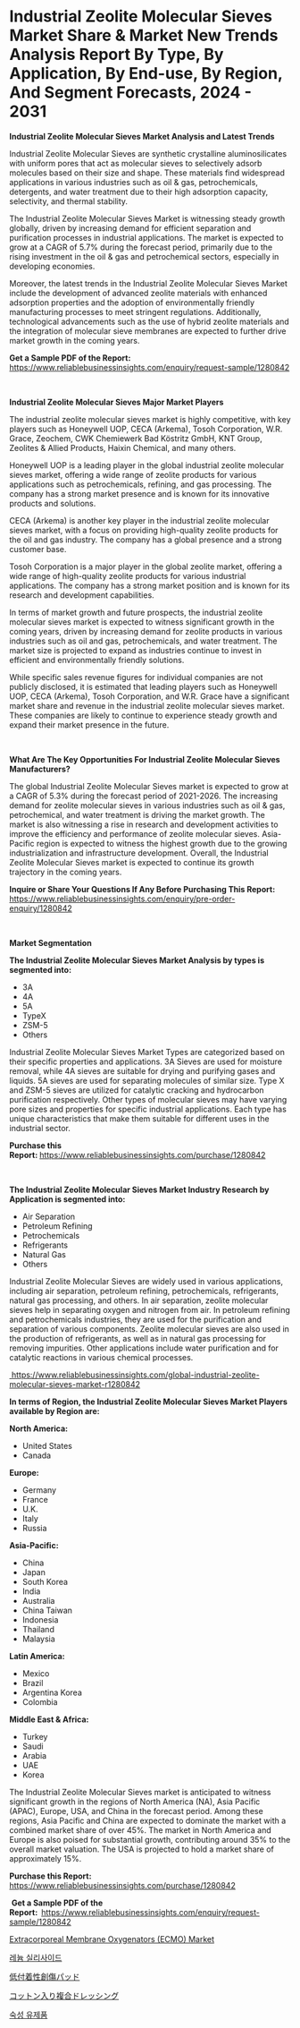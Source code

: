 <p><h1>Industrial Zeolite Molecular Sieves Market Share & Market New Trends Analysis Report By Type, By Application, By End-use, By Region, And Segment Forecasts, 2024 - 2031</h1></p><p><strong>Industrial Zeolite Molecular Sieves Market Analysis and Latest Trends</strong></p>
<p><p>Industrial Zeolite Molecular Sieves are synthetic crystalline aluminosilicates with uniform pores that act as molecular sieves to selectively adsorb molecules based on their size and shape. These materials find widespread applications in various industries such as oil & gas, petrochemicals, detergents, and water treatment due to their high adsorption capacity, selectivity, and thermal stability.</p><p>The Industrial Zeolite Molecular Sieves Market is witnessing steady growth globally, driven by increasing demand for efficient separation and purification processes in industrial applications. The market is expected to grow at a CAGR of 5.7% during the forecast period, primarily due to the rising investment in the oil & gas and petrochemical sectors, especially in developing economies.</p><p>Moreover, the latest trends in the Industrial Zeolite Molecular Sieves Market include the development of advanced zeolite materials with enhanced adsorption properties and the adoption of environmentally friendly manufacturing processes to meet stringent regulations. Additionally, technological advancements such as the use of hybrid zeolite materials and the integration of molecular sieve membranes are expected to further drive market growth in the coming years.</p></p>
<p><strong>Get a Sample PDF of the Report:&nbsp;</strong> <a href="https://www.reliablebusinessinsights.com/enquiry/request-sample/1280842">https://www.reliablebusinessinsights.com/enquiry/request-sample/1280842</a></p>
<p>&nbsp;</p>
<p><strong>Industrial Zeolite Molecular Sieves Major Market Players</strong></p>
<p><p>The industrial zeolite molecular sieves market is highly competitive, with key players such as Honeywell UOP, CECA (Arkema), Tosoh Corporation, W.R. Grace, Zeochem, CWK Chemiewerk Bad Köstritz GmbH, KNT Group, Zeolites & Allied Products, Haixin Chemical, and many others.</p><p>Honeywell UOP is a leading player in the global industrial zeolite molecular sieves market, offering a wide range of zeolite products for various applications such as petrochemicals, refining, and gas processing. The company has a strong market presence and is known for its innovative products and solutions.</p><p>CECA (Arkema) is another key player in the industrial zeolite molecular sieves market, with a focus on providing high-quality zeolite products for the oil and gas industry. The company has a global presence and a strong customer base.</p><p>Tosoh Corporation is a major player in the global zeolite market, offering a wide range of high-quality zeolite products for various industrial applications. The company has a strong market position and is known for its research and development capabilities.</p><p>In terms of market growth and future prospects, the industrial zeolite molecular sieves market is expected to witness significant growth in the coming years, driven by increasing demand for zeolite products in various industries such as oil and gas, petrochemicals, and water treatment. The market size is projected to expand as industries continue to invest in efficient and environmentally friendly solutions.</p><p>While specific sales revenue figures for individual companies are not publicly disclosed, it is estimated that leading players such as Honeywell UOP, CECA (Arkema), Tosoh Corporation, and W.R. Grace have a significant market share and revenue in the industrial zeolite molecular sieves market. These companies are likely to continue to experience steady growth and expand their market presence in the future.</p></p>
<p>&nbsp;</p>
<p><strong>What Are The Key Opportunities For Industrial Zeolite Molecular Sieves Manufacturers?</strong></p>
<p><p>The global Industrial Zeolite Molecular Sieves market is expected to grow at a CAGR of 5.3% during the forecast period of 2021-2026. The increasing demand for zeolite molecular sieves in various industries such as oil & gas, petrochemical, and water treatment is driving the market growth. The market is also witnessing a rise in research and development activities to improve the efficiency and performance of zeolite molecular sieves. Asia-Pacific region is expected to witness the highest growth due to the growing industrialization and infrastructure development. Overall, the Industrial Zeolite Molecular Sieves market is expected to continue its growth trajectory in the coming years.</p></p>
<p><strong>Inquire or Share Your Questions If Any Before Purchasing This Report:</strong> <a href="https://www.reliablebusinessinsights.com/enquiry/pre-order-enquiry/1280842">https://www.reliablebusinessinsights.com/enquiry/pre-order-enquiry/1280842</a></p>
<p>&nbsp;</p>
<p><strong>Market Segmentation</strong></p>
<p><strong>The Industrial Zeolite Molecular Sieves Market Analysis by types is segmented into:</strong></p>
<p><ul><li>3A</li><li>4A</li><li>5A</li><li>TypeX</li><li>ZSM-5</li><li>Others</li></ul></p>
<p><p>Industrial Zeolite Molecular Sieves Market Types are categorized based on their specific properties and applications. 3A Sieves are used for moisture removal, while 4A sieves are suitable for drying and purifying gases and liquids. 5A sieves are used for separating molecules of similar size. Type X and ZSM-5 sieves are utilized for catalytic cracking and hydrocarbon purification respectively. Other types of molecular sieves may have varying pore sizes and properties for specific industrial applications. Each type has unique characteristics that make them suitable for different uses in the industrial sector.</p></p>
<p><strong>Purchase this Report:&nbsp;</strong><a href="https://www.reliablebusinessinsights.com/purchase/1280842">https://www.reliablebusinessinsights.com/purchase/1280842</a></p>
<p>&nbsp;</p>
<p><strong>The Industrial Zeolite Molecular Sieves Market Industry Research by Application is segmented into:</strong></p>
<p><ul><li>Air Separation</li><li>Petroleum Refining</li><li>Petrochemicals</li><li>Refrigerants</li><li>Natural Gas</li><li>Others</li></ul></p>
<p><p>Industrial Zeolite Molecular Sieves are widely used in various applications, including air separation, petroleum refining, petrochemicals, refrigerants, natural gas processing, and others. In air separation, zeolite molecular sieves help in separating oxygen and nitrogen from air. In petroleum refining and petrochemicals industries, they are used for the purification and separation of various components. Zeolite molecular sieves are also used in the production of refrigerants, as well as in natural gas processing for removing impurities. Other applications include water purification and for catalytic reactions in various chemical processes.</p></p>
<p><a href="https://www.reliablebusinessinsights.com/global-industrial-zeolite-molecular-sieves-market-r1280842">&nbsp;https://www.reliablebusinessinsights.com/global-industrial-zeolite-molecular-sieves-market-r1280842</a></p>
<p><strong>In terms of Region, the Industrial Zeolite Molecular Sieves Market Players available by Region are:</strong></p>
<p>
    <p> <strong> North America: </strong>
        <ul>
            <li>United States</li>
            <li>Canada</li>
        </ul>
        </p> 
    <p> <strong> Europe: </strong>
        <ul>
            <li>Germany</li>
            <li>France</li>
            <li>U.K.</li>
            <li>Italy</li>
            <li>Russia</li>
        </ul>
        </p> 
    <p> <strong> Asia-Pacific: </strong>
        <ul>
            <li>China</li>
            <li>Japan</li>
            <li>South Korea</li>
            <li>India</li>
            <li>Australia</li>
            <li>China Taiwan</li>
            <li>Indonesia</li>
            <li>Thailand</li>
            <li>Malaysia</li>
        </ul>
        </p> 
    <p> <strong> Latin America: </strong>
        <ul>
            <li>Mexico</li>
            <li>Brazil</li>
            <li>Argentina Korea</li>
            <li>Colombia</li>
        </ul>
        </p> 
    <p> <strong> Middle East & Africa: </strong>
        <ul>
            <li>Turkey</li>
            <li>Saudi</li>
            <li>Arabia</li>
            <li>UAE</li>
            <li>Korea</li>
        </ul>
    </p>
    </p>
<p><p>The Industrial Zeolite Molecular Sieves market is anticipated to witness significant growth in the regions of North America (NA), Asia Pacific (APAC), Europe, USA, and China in the forecast period. Among these regions, Asia Pacific and China are expected to dominate the market with a combined market share of over 45%. The market in North America and Europe is also poised for substantial growth, contributing around 35% to the overall market valuation. The USA is projected to hold a market share of approximately 15%.</p></p>
<p><strong>Purchase this Report: </strong><a href="https://www.reliablebusinessinsights.com/purchase/1280842">https://www.reliablebusinessinsights.com/purchase/1280842</a></p>
<p>&nbsp;<strong>Get a Sample PDF of the Report:&nbsp;&nbsp;</strong><a href="https://www.reliablebusinessinsights.com/enquiry/request-sample/1280842">https://www.reliablebusinessinsights.com/enquiry/request-sample/1280842</a></p>
<p><strong></strong></p>
<p><p><a href="https://github.com/NikolasKirlin2023/Market-Research-Report-List-1/blob/main/extracorporeal-membrane-oxygenators-ecmo-market.md">Extracorporeal Membrane Oxygenators (ECMO) Market</a></p><p><a href="https://medium.com/@dunce678678/%EB%A0%88%EB%8A%84-%EC%8B%A4%EB%A6%AC%EC%82%AC%EC%9D%B4%EB%93%9C-%EC%8B%9C%EC%9E%A5-%EC%A1%B0%EC%82%AC-%EB%B3%B4%EA%B3%A0%EC%84%9C-%EA%B7%B8-%EC%97%AD%EC%82%AC-%EB%B0%8F-2024%EB%85%84%EB%B6%80%ED%84%B0-2031%EB%85%84%EA%B9%8C%EC%A7%80%EC%9D%98-%EC%98%88%EC%B8%A1-711357951aa4">레늄 실리사이드</a></p><p><a href="https://github.com/vtbvgl20191192/Market-Research-Report-List-2/blob/main/324028898693.md">低付着性創傷パッド</a></p><p><a href="https://github.com/avwofrml53535/Market-Research-Report-List-2/blob/main/266520498692.md">コットン入り複合ドレッシング</a></p><p><a href="https://github.com/shade463/Market-Research-Report-List-1/blob/main/613710990135.md">숙성 유제품</a></p></p>